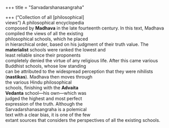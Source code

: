+++
title = "Sarvadarshanasangraha"

+++
(“Collection of all [philosophical]  
views”) A philosophical encyclopedia  
composed by **Madhava** in the late fourteenth century. In this text, Madhava  
compiled the views of all the existing  
philosophical schools, which he placed  
in hierarchical order, based on his judgment of their truth value. The **materialist** schools were ranked the lowest and  
least reliable since their proponents  
completely denied the virtue of any religious life. After this came various  
Buddhist schools, whose low standing  
can be attributed to the widespread perception that they were nihilists (**nastikas**). Madhava then moves through  
the various Hindu philosophical  
schools, finishing with the **Advaita**  
**Vedanta** school—his own—which was  
judged the highest and most perfect  
expression of the truth. Although the  
Sarvadarshanasangraha is a polemical  
text with a clear bias, it is one of the few  
extant sources that considers the perspectives of all the existing schools.